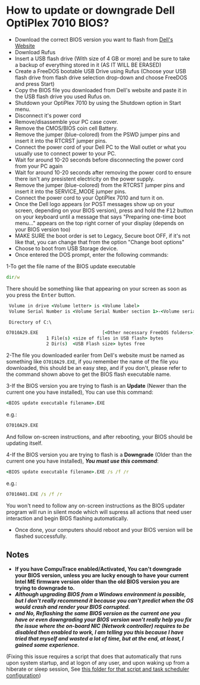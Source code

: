 # How to update or downgrade Dell OptiPlex 7010 BIOS?

* Download the correct BIOS version you want to flash from [Dell's Website](https://www.dell.com/support/home/en-us/product-support/product/optiplex-7010/drivers)
* Download Rufus
* Insert a USB flash drive (With size of 4 GB or more) and be sure to take a backup of everything stored in it (AS IT WILL BE ERASED)
* Create a FreeDOS bootable USB Drive using Rufus (Choose your USB flash drive from flash drive selection drop-down and choose FreeDOS and press Start)
* Copy the BIOS file you downloaded from Dell's website and paste it in the USB flash drive you used Rufus on.
* Shutdown your OptiPlex 7010 by using the Shutdown option in Start menu.
* Disconnect it's power cord
* Remove/disassemble your PC case cover.
* Remove the CMOS/BIOS coin cell Battery.
* Remove the jumper (blue-colored) from the PSWD jumper pins and insert it into the RTCRST jumper pins.
* Connect the power cord of your Dell PC to the Wall outlet or what you usually use to connect power to your PC.
* Wait for around 10-20 seconds before disconnecting the power cord from your PC again
* Wait for around 10-20 seconds after removing the power cord to ensure there isn't any presistent electricity on the power supply.
* Remove the jumper (blue-colored) from the RTCRST jumper pins and insert it into the SERVICE_MODE jumper pins.
* Connect the power cord to your OptiPlex 7010 and turn it on.
* Once the Dell logo appears (or POST messages show up on your screen, depending on your BIOS version), press and hold the <kbd>F12</kbd> button on your keyboard until a message that says "Preparing one-time boot menu..." appears on the top right corner of your display (depends on your BIOS version too)
* MAKE SURE the boot order is set to Legacy, Secure boot OFF, if it's not like that, you can change that from the option "Change boot options"
* Choose to boot from USB Storage device.
* Once entered the DOS prompt, enter the following commands:

1-To get the file name of the BIOS update executable
```bat
dir/w
```

There should be something like that appearing on your screen as soon as you press the <kbd>Enter</kbd> button.
```bat
 Volume in drive <Volume letter> is <Volume label>
 Volume Serial Number is <Volume Serial Number section 1>-<Volume serial number section 2>

 Directory of C:\

O7010A29.EXE                        [<Other necessary FreeDOS folders>]                 [<FreeDOS reserved folder>]
               1 File(s) <size of files in USB flash> bytes
               2 Dir(s)  <USB Flash size> bytes free

```

2-The file you downloaded eariler from Dell's website must be named as something like `O7010A29.EXE`, if you remember the name of the file you downloaded, this should be an easy step, and if you don't, please refer to the command shown above to get the BIOS flash executable name.

3-If the BIOS version you are trying to flash is an **Update** (Newer than the current one you have installed), You can use this command:

```bat
<BIOS update executable filename>.EXE
```

e.g.:

```bat
O7010A29.EXE
```

And follow on-screen instructions, and after rebooting, your BIOS should be updating itself.

4-If the BIOS version you are trying to flash is a **Downgrade** (Older than the current one you have installed), ***You must use this command***:

```bat
<BIOS update executable filename>.EXE /s /f /r
```

e.g.:

```bat
O7010A01.EXE /s /f /r
```

You won't need to follow any on-screen instructions as the BIOS updater program will run in silent mode which will supress all actions that need user interaction and begin BIOS flashing automatically.

* Once done, your computers should reboot and your BIOS version will be flashed successfully.

## Notes
* **If you have CompuTrace enabled/Activated, You can't downgrade your BIOS version, unless you are lucky enough to have your current Intel ME firmware version older than the old BIOS version you are trying to downgrade to.**
* ***Although upgrading BIOS from a Windows environment is possible, but I don't really recommend it because you can't predict when the OS would crash and render your BIOS corrupted.***
* ***and No, Reflashing the same BIOS version as the current one you have or even downgrading your BIOS version won't really help you fix the issue where the on-board NIC (Network controller) requires to be disabled then enabled to work, I am telling you this because I have tried that myself and wasted a lot of time, but at the end, at least, I gained some experience.***

(Fixing this issue requires a script that does that automatically that runs upon system startup, and at logon of any user, and upon waking up from a hiberate or sleep session, See [this folder for that script and task scheduler configuration](https://github.com/InsertX2k/hardware-maintenance-notes/tree/main/dell-o7010-onboard-nic-windows-fix))
